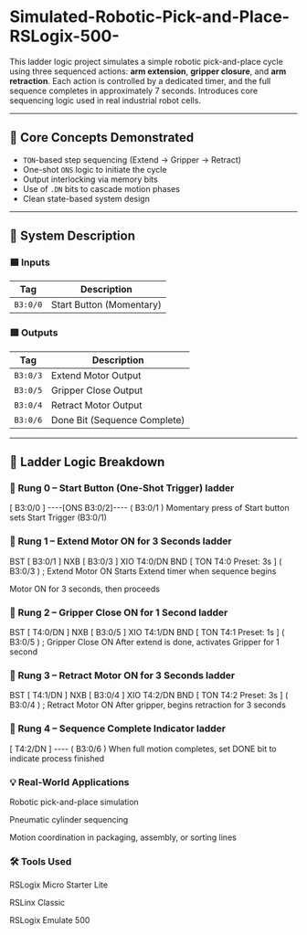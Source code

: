 # Simulated-Robotic-Pick-and-Place-RSLogix-500-
This ladder logic project simulates a simple robotic pick-and-place cycle using three sequenced actions: **arm extension**, **gripper closure**, and **arm retraction**. Each action is controlled by a dedicated timer, and the full sequence completes in approximately 7 seconds. Introduces core sequencing logic used in real industrial robot cells.

---

## 🧠 Core Concepts Demonstrated

- `TON`-based step sequencing (Extend → Gripper → Retract)
- One-shot `ONS` logic to initiate the cycle
- Output interlocking via memory bits
- Use of `.DN` bits to cascade motion phases
- Clean state-based system design

---

## 🧾 System Description

### 🟦 Inputs
| Tag       | Description           |
|-----------|-----------------------|
| `B3:0/0`  | Start Button (Momentary) |

### 🟥 Outputs
| Tag       | Description                |
|-----------|----------------------------|
| `B3:0/3`  | Extend Motor Output        |
| `B3:0/5`  | Gripper Close Output       |
| `B3:0/4`  | Retract Motor Output       |
| `B3:0/6`  | Done Bit (Sequence Complete) |

---

## 🔧 Ladder Logic Breakdown

### 🔁 Rung 0 – Start Button (One-Shot Trigger) ladder
[ B3:0/0 ] ----[ONS B3:0/2]---- ( B3:0/1 )
Momentary press of Start button sets Start Trigger (B3:0/1)

### 🔁 Rung 1 – Extend Motor ON for 3 Seconds ladder

BST [ B3:0/1 ]
NXB [ B3:0/3 ]
XIO T4:0/DN
BND
[ TON T4:0 Preset: 3s ]
( B3:0/3 )  ; Extend Motor ON
Starts Extend timer when sequence begins

Motor ON for 3 seconds, then proceeds

### 🔁 Rung 2 – Gripper Close ON for 1 Second ladder

BST [ T4:0/DN ]
NXB [ B3:0/5 ]
XIO T4:1/DN
BND
[ TON T4:1 Preset: 1s ]
( B3:0/5 )  ; Gripper Close ON
After extend is done, activates Gripper for 1 second

### 🔁 Rung 3 – Retract Motor ON for 3 Seconds ladder

BST [ T4:1/DN ]
NXB [ B3:0/4 ]
XIO T4:2/DN
BND
[ TON T4:2 Preset: 3s ]
( B3:0/4 )  ; Retract Motor ON
After gripper, begins retraction for 3 seconds

### 🔁 Rung 4 – Sequence Complete Indicator ladder

[ T4:2/DN ] ---- ( B3:0/6 )
When full motion completes, set DONE bit to indicate process finished

### 💡 Real-World Applications
Robotic pick-and-place simulation

Pneumatic cylinder sequencing

Motion coordination in packaging, assembly, or sorting lines

### 🛠 Tools Used
RSLogix Micro Starter Lite

RSLinx Classic

RSLogix Emulate 500


